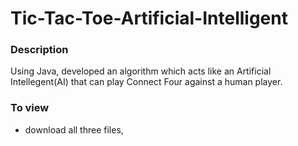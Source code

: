 # Tic-Tac-Toe-Artificial-Intelligent

### Description 

Using Java, developed an algorithm which acts like an Artificial Intellegent(AI) that can play Connect Four against a human player.

### To view
- download all three files, 

